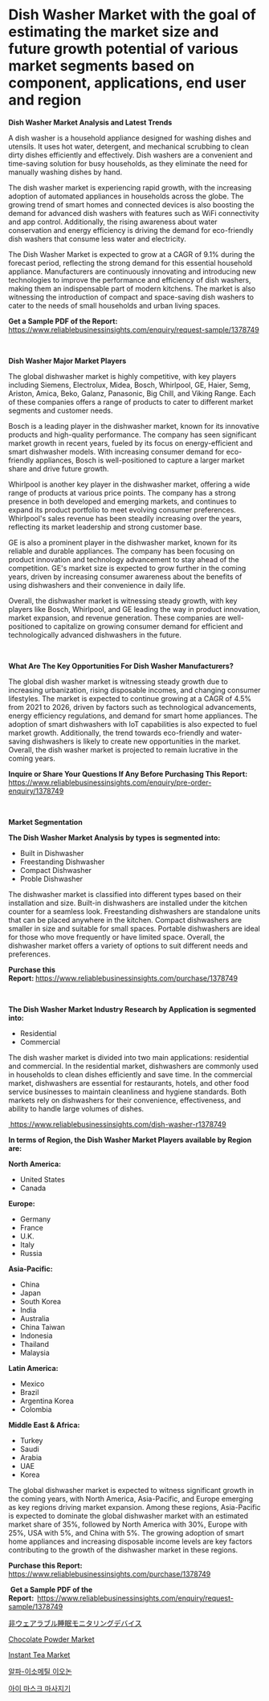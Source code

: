<p><h1>Dish Washer Market with the goal of estimating the market size and future growth potential of various market segments based on component, applications, end user and region</h1></p><p><strong>Dish Washer Market Analysis and Latest Trends</strong></p>
<p><p>A dish washer is a household appliance designed for washing dishes and utensils. It uses hot water, detergent, and mechanical scrubbing to clean dirty dishes efficiently and effectively. Dish washers are a convenient and time-saving solution for busy households, as they eliminate the need for manually washing dishes by hand.</p><p>The dish washer market is experiencing rapid growth, with the increasing adoption of automated appliances in households across the globe. The growing trend of smart homes and connected devices is also boosting the demand for advanced dish washers with features such as WiFi connectivity and app control. Additionally, the rising awareness about water conservation and energy efficiency is driving the demand for eco-friendly dish washers that consume less water and electricity.</p><p>The Dish Washer Market is expected to grow at a CAGR of 9.1% during the forecast period, reflecting the strong demand for this essential household appliance. Manufacturers are continuously innovating and introducing new technologies to improve the performance and efficiency of dish washers, making them an indispensable part of modern kitchens. The market is also witnessing the introduction of compact and space-saving dish washers to cater to the needs of small households and urban living spaces.</p></p>
<p><strong>Get a Sample PDF of the Report:&nbsp;</strong> <a href="https://www.reliablebusinessinsights.com/enquiry/request-sample/1378749">https://www.reliablebusinessinsights.com/enquiry/request-sample/1378749</a></p>
<p>&nbsp;</p>
<p><strong>Dish Washer Major Market Players</strong></p>
<p><p>The global dishwasher market is highly competitive, with key players including Siemens, Electrolux, Midea, Bosch, Whirlpool, GE, Haier, Semg, Ariston, Amica, Beko, Galanz, Panasonic, Big Chill, and Viking Range. Each of these companies offers a range of products to cater to different market segments and customer needs.</p><p>Bosch is a leading player in the dishwasher market, known for its innovative products and high-quality performance. The company has seen significant market growth in recent years, fueled by its focus on energy-efficient and smart dishwasher models. With increasing consumer demand for eco-friendly appliances, Bosch is well-positioned to capture a larger market share and drive future growth.</p><p>Whirlpool is another key player in the dishwasher market, offering a wide range of products at various price points. The company has a strong presence in both developed and emerging markets, and continues to expand its product portfolio to meet evolving consumer preferences. Whirlpool's sales revenue has been steadily increasing over the years, reflecting its market leadership and strong customer base.</p><p>GE is also a prominent player in the dishwasher market, known for its reliable and durable appliances. The company has been focusing on product innovation and technology advancement to stay ahead of the competition. GE's market size is expected to grow further in the coming years, driven by increasing consumer awareness about the benefits of using dishwashers and their convenience in daily life.</p><p>Overall, the dishwasher market is witnessing steady growth, with key players like Bosch, Whirlpool, and GE leading the way in product innovation, market expansion, and revenue generation. These companies are well-positioned to capitalize on growing consumer demand for efficient and technologically advanced dishwashers in the future.</p></p>
<p>&nbsp;</p>
<p><strong>What Are The Key Opportunities For Dish Washer Manufacturers?</strong></p>
<p><p>The global dish washer market is witnessing steady growth due to increasing urbanization, rising disposable incomes, and changing consumer lifestyles. The market is expected to continue growing at a CAGR of 4.5% from 2021 to 2026, driven by factors such as technological advancements, energy efficiency regulations, and demand for smart home appliances. The adoption of smart dishwashers with IoT capabilities is also expected to fuel market growth. Additionally, the trend towards eco-friendly and water-saving dishwashers is likely to create new opportunities in the market. Overall, the dish washer market is projected to remain lucrative in the coming years.</p></p>
<p><strong>Inquire or Share Your Questions If Any Before Purchasing This Report:</strong> <a href="https://www.reliablebusinessinsights.com/enquiry/pre-order-enquiry/1378749">https://www.reliablebusinessinsights.com/enquiry/pre-order-enquiry/1378749</a></p>
<p>&nbsp;</p>
<p><strong>Market Segmentation</strong></p>
<p><strong>The Dish Washer Market Analysis by types is segmented into:</strong></p>
<p><ul><li>Built in Dishwasher</li><li>Freestanding Dishwasher</li><li>Compact Dishwasher</li><li>Proble Dishwasher</li></ul></p>
<p><p>The dishwasher market is classified into different types based on their installation and size. Built-in dishwashers are installed under the kitchen counter for a seamless look. Freestanding dishwashers are standalone units that can be placed anywhere in the kitchen. Compact dishwashers are smaller in size and suitable for small spaces. Portable dishwashers are ideal for those who move frequently or have limited space. Overall, the dishwasher market offers a variety of options to suit different needs and preferences.</p></p>
<p><strong>Purchase this Report:&nbsp;</strong><a href="https://www.reliablebusinessinsights.com/purchase/1378749">https://www.reliablebusinessinsights.com/purchase/1378749</a></p>
<p>&nbsp;</p>
<p><strong>The Dish Washer Market Industry Research by Application is segmented into:</strong></p>
<p><ul><li>Residential</li><li>Commercial</li></ul></p>
<p><p>The dish washer market is divided into two main applications: residential and commercial. In the residential market, dishwashers are commonly used in households to clean dishes efficiently and save time. In the commercial market, dishwashers are essential for restaurants, hotels, and other food service businesses to maintain cleanliness and hygiene standards. Both markets rely on dishwashers for their convenience, effectiveness, and ability to handle large volumes of dishes.</p></p>
<p><a href="https://www.reliablebusinessinsights.com/dish-washer-r1378749">&nbsp;https://www.reliablebusinessinsights.com/dish-washer-r1378749</a></p>
<p><strong>In terms of Region, the Dish Washer Market Players available by Region are:</strong></p>
<p>
    <p> <strong> North America: </strong>
        <ul>
            <li>United States</li>
            <li>Canada</li>
        </ul>
        </p> 
    <p> <strong> Europe: </strong>
        <ul>
            <li>Germany</li>
            <li>France</li>
            <li>U.K.</li>
            <li>Italy</li>
            <li>Russia</li>
        </ul>
        </p> 
    <p> <strong> Asia-Pacific: </strong>
        <ul>
            <li>China</li>
            <li>Japan</li>
            <li>South Korea</li>
            <li>India</li>
            <li>Australia</li>
            <li>China Taiwan</li>
            <li>Indonesia</li>
            <li>Thailand</li>
            <li>Malaysia</li>
        </ul>
        </p> 
    <p> <strong> Latin America: </strong>
        <ul>
            <li>Mexico</li>
            <li>Brazil</li>
            <li>Argentina Korea</li>
            <li>Colombia</li>
        </ul>
        </p> 
    <p> <strong> Middle East & Africa: </strong>
        <ul>
            <li>Turkey</li>
            <li>Saudi</li>
            <li>Arabia</li>
            <li>UAE</li>
            <li>Korea</li>
        </ul>
    </p>
    </p>
<p><p>The global dishwasher market is expected to witness significant growth in the coming years, with North America, Asia-Pacific, and Europe emerging as key regions driving market expansion. Among these regions, Asia-Pacific is expected to dominate the global dishwasher market with an estimated market share of 35%, followed by North America with 30%, Europe with 25%, USA with 5%, and China with 5%. The growing adoption of smart home appliances and increasing disposable income levels are key factors contributing to the growth of the dishwasher market in these regions.</p></p>
<p><strong>Purchase this Report: </strong><a href="https://www.reliablebusinessinsights.com/purchase/1378749">https://www.reliablebusinessinsights.com/purchase/1378749</a></p>
<p>&nbsp;<strong>Get a Sample PDF of the Report:&nbsp;&nbsp;</strong><a href="https://www.reliablebusinessinsights.com/enquiry/request-sample/1378749">https://www.reliablebusinessinsights.com/enquiry/request-sample/1378749</a></p>
<p><strong></strong></p>
<p><p><a href="https://github.com/CarlieShields/Market-Research-Report-List-1/blob/main/2739505152829.md">非ウェアラブル睡眠モニタリングデバイス</a></p><p><a href="https://github.com/NaomieConner2023/Market-Research-Report-List-1/blob/main/chocolate-powder-market.md">Chocolate Powder Market</a></p><p><a href="https://github.com/iprahimabdulrahmman/Market-Research-Report-List-1/blob/main/instant-tea-market.md">Instant Tea Market</a></p><p><a href="https://github.com/BrettWeberrt8767765/Market-Research-Report-List-2/blob/main/7132603162988.md">알파-이소메틸 이오논</a></p><p><a href="https://github.com/nuekbpymrrz5/Market-Research-Report-List-2/blob/main/7592554162987.md">아이 마스크 마사지기</a></p></p>